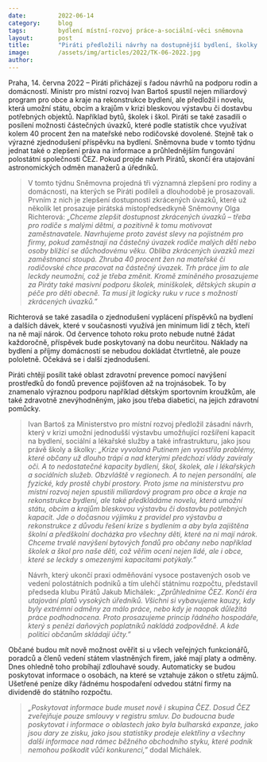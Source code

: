 ```yaml
---
date:         2022-06-14
category:     blog
tags:         bydlení místní-rozvoj práce-a-sociální-věci sněmovna 
layout:       post
title:        "Piráti předložili návrhy na dostupnější bydlení, školky i školy a částečné úvazky pro rodiče. Zjednodušují i příspěvek na bydlení"
image:        /assets/img/articles/2022/TK-06-2022.jpg
author:       
---
```


Praha, 14. června 2022 – Piráti přicházejí s řadou návrhů na podporu rodin a domácností. Ministr pro místní rozvoj Ivan Bartoš spustil nejen miliardový program pro obce a kraje na rekonstrukce bydlení, ale předložil i novelu, která umožní státu, obcím a krajům v krizi bleskovou výstavbu či dostavbu potřebných objektů. Například bytů, školek i škol. Piráti se také zasadili o posílení možnosti částečných úvazků, které podle statistik chce využívat kolem 40 procent žen na mateřské nebo rodičovské dovolené. Stejně tak o výrazné zjednodušení příspěvku na bydlení. Sněmovna bude v tomto týdnu jednat také o zlepšení práva na informace a průhlednějším fungování polostátní společnosti ČEZ. Pokud projde návrh Pirátů, skončí éra utajování astronomických odměn manažerů a úředníků. 

> V tomto týdnu Sněmovna projedná tři významná zlepšení pro rodiny a domácnosti, na kterých se Piráti podíleli a dlouhodobě je prosazovali. Prvním z nich je zlepšení dostupnosti zkrácených úvazků, které už několik let prosazuje pirátská místopředsedkyně Sněmovny Olga Richterová: *„Chceme zlepšit dostupnost zkrácených úvazků – třeba pro rodiče s malými dětmi, a pozitivně k tomu motivovat zaměstnavatele. Navrhujeme proto zavést slevy na pojistném pro firmy, pokud zaměstnají na částečný úvazek rodiče malých dětí nebo osoby blížící se důchodovému věku. Obliba zkrácených úvazků mezi zaměstnanci stoupá. Zhruba 40 procent žen na mateřské či rodičovské chce pracovat na částečný úvazek. Trh práce jim to ale leckdy neumožní, což je třeba změnit. Kromě zmíněného prosazujeme za Piráty také masivní podporu školek, miniškolek, dětských skupin a péče pro děti obecně. Ta musí jít logicky ruku v ruce s možností zkrácených úvazků.”*

Richterová se také zasadila o zjednodušení vyplácení příspěvků na bydlení a dalších dávek, které v současnosti využívá jen minimum lidí z těch, kteří na ně mají nárok. Od července tohoto roku proto nebude nutné žádat každoročně, příspěvek bude poskytovaný na dobu neurčitou. Náklady na bydlení a příjmy domácností se nebudou dokládat čtvrtletně, ale pouze pololetně. Očekává se i další zjednodušení.

Piráti chtějí posílit také oblast zdravotní prevence pomocí navýšení prostředků do fondů prevence pojišťoven až na trojnásobek. To by znamenalo výraznou podporu například dětským sportovním kroužkům, ale také zdravotně znevýhodněným, jako jsou třeba diabetici, na jejich zdravotní pomůcky.

> Ivan Bartoš za Ministerstvo pro místní rozvoj předložil zásadní návrh, který v krizi umožní jednodušší výstavbu umožňující rozšíření kapacit na bydlení, sociální a lékařské služby a také infrastrukturu, jako jsou právě školy a školky: *„Krize vyvolaná Putinem jen vyostřila problémy, které občany už dlouho trápí a nad kterými předchozí vlády zavíraly oči. A to nedostatečné kapacity bydlení, škol, školek, ale i lékařských a sociálních služeb. Obzvláště v regionech. A to nejen personální, ale fyzické, kdy prostě chybí prostory. Proto jsme na ministerstvu pro místní rozvoj nejen spustili miliardový program pro obce a kraje na rekonstrukce bydlení, ale také předkládáme novelu, která umožní státu, obcím a krajům bleskovou výstavbu či dostavbu potřebných kapacit. Jde o dočasnou výjimku z pravidel pro výstavbu a rekonstrukce z důvodu řešení krize s bydlením a aby byla zajištěna školní a předškolní docházka pro všechny děti, které na ni mají nárok. Chceme trvalé navýšení bytových fondů pro občany nebo například školek a škol pro naše děti, což věřím ocení nejen lidé, ale i obce, které se leckdy s omezenými kapacitami potýkaly.”*

> Návrh, který ukončí praxi odměňování vysoce postavených osob ve vedení polostátních podniků a tím ulehčí státnímu rozpočtu, představil předseda klubu Pirátů Jakub Michálek: *„Zprůhledníme ČEZ. Končí éra utajování platů vysokých úředníků. Všichni si vybavujeme kauzy, kdy byly extrémní odměny za málo práce, nebo kdy je naopak důležitá práce podhodnocena. Proto prosazujeme princip řádného hospodáře, který s penězi daňových poplatníků nakládá zodpovědně. A kde politici občanům skládají účty.”*

Občané budou mít nově možnost ověřit si u všech veřejných funkcionářů, poradců a členů vedení státem vlastněných firem, jaké mají platy a odměny. Dnes ohledně toho probíhají zdlouhavé soudy. Automaticky se budou poskytovat informace o osobách, na které se vztahuje zákon o střetu zájmů. Ušetřené peníze díky řádnému hospodaření odvedou státní firmy na dividendě do státního rozpočtu.

> *„Poskytovat informace bude muset nově i skupina ČEZ. Dosud ČEZ zveřejňuje pouze smlouvy v registru smluv. Do budoucna bude poskytovat i informace o oblastech jako byla bulharská expanze, jako jsou dary ze zisku, jako jsou statistiky prodeje elektřiny a všechny další informace nad rámec běžného obchodního styku, které podnik nemohou poškodit vůči konkurenci,”* dodal Michálek.

